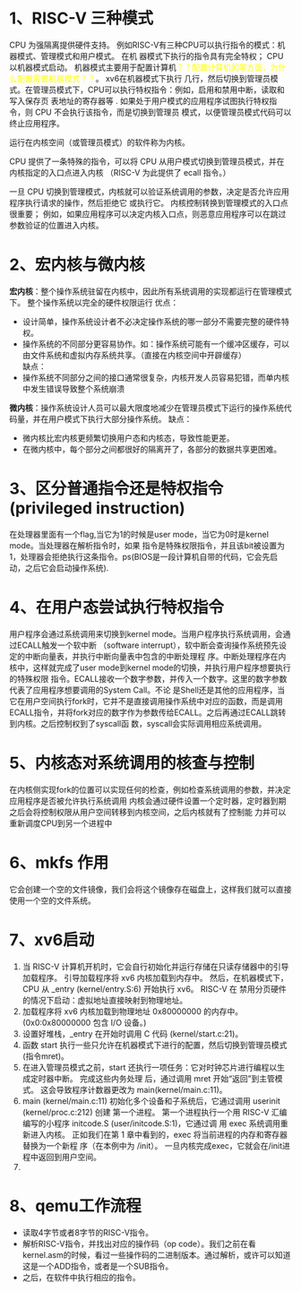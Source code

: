 <font color="red"></font>
<font color="yellow"></font>
# 1、RISC-V 三种模式
CPU 为强隔离提供硬件支持。 例如RISC-V有三种CPU可以执行指令的模式：机器模式、管理模式和用户模式。 在机
器模式下执行的指令具有完全特权； CPU 以机器模式启动。 机器模式主要用于配置计算机<font color="yellow">？？配置计算机的哪方面，为什么配置需要机器模式？？</font>。 xv6在机器模式下执行
几行，然后切换到管理员模式。在管理员模式下，CPU可以执行特权指令：例如，启用和禁用中断，读取和写入保存页
表地址的寄存器等 . 如果处于用户模式的应用程序试图执行特权指令，则 CPU 不会执行该指令，而是切换到管理员
模式，以便管理员模式代码可以终止应用程序。

运行在内核空间（或管理员模式）的软件称为内核。

CPU 提供了一条特殊的指令，可以将 CPU 从用户模式切换到管理员模式，并在内核指定的入口点进入内核
（RISC-V 为此提供了 ecall 指令。）

一旦 CPU 切换到管理模式，内核就可以验证系统调用的参数，决定是否允许应用程序执行请求的操作，然后拒绝它 或执行它。 内核控制转换到管理模式的入口点很重要； 例如，如果应用程序可以决定内核入口点，则恶意应用程序可以在跳过参数验证的位置进入内核。

# 2、宏内核与微内核
**宏内核**：整个操作系统驻留在内核中，因此所有系统调用的实现都运行在管理模式下。 整个操作系统以完全的硬件权限运行 
优点：  
- 设计简单，操作系统设计者不必决定操作系统的哪一部分不需要完整的硬件特权。
- 操作系统的不同部分更容易协作。如：操作系统可能有一个缓冲区缓存，可以由文件系统和虚拟内存系统共享。（直接在内核空间中开辟缓存）  
缺点：  
- 操作系统不同部分之间的接口通常很复杂，内核开发人员容易犯错，而单内核中发生错误导致整个系统崩溃  

**微内核**：操作系统设计人员可以最大限度地减少在管理员模式下运行的操作系统代码量，并在用户模式下执行大部分操作系统。
缺点：  
- 微内核比宏内核更频繁切换用户态和内核态，导致性能更差。
- 在微内核中，每个部分之间都很好的隔离开了，各部分的数据共享更困难。


# 3、区分普通指令还是特权指令(privileged instruction)
在处理器里面有一个flag,当它为1的时候是user mode，当它为0时是kernel mode。当处理器在解析指令时，如果
指令是特殊权限指令，并且该bit被设置为1，处理器会拒绝执行这条指令。ps(BIOS是一段计算机自带的代码，它会先启动，之后它会启动操作系统).

# 4、在用户态尝试执行特权指令
用户程序会通过系统调用来切换到kernel mode。当用户程序执行系统调用，会通过ECALL触发一个软中断
（software interrupt），软中断会查询操作系统预先设定的中断向量表，并执行中断向量表中包含的中断处理程
序。中断处理程序在内核中，这样就完成了user mode到kernel mode的切换，并执行用户程序想要执行的特殊权限
指令。ECALL接收一个数字参数，并传入一个数字。这里的数字参数代表了应用程序想要调用的System Call。不论
是Shell还是其他的应用程序，当它在用户空间执行fork时，它并不是直接调用操作系统中对应的函数，而是调用
ECALL指令，并将fork对应的数字作为参数传给ECALL。之后再通过ECALL跳转到内核。之后控制权到了syscall函
数，syscall会实际调用相应系统调用。

# 5、内核态对系统调用的核查与控制
在内核侧实现fork的位置可以实现任何的检查，例如检查系统调用的参数，并决定应用程序是否被允许执行系统调用
内核会通过硬件设置一个定时器，定时器到期之后会将控制权限从用户空间转移到内核空间，之后内核就有了控制能
力并可以重新调度CPU到另一个进程中

# 6、mkfs 作用
它会创建一个空的文件镜像，我们会将这个镜像存在磁盘上，这样我们就可以直接使用一个空的文件系统。

# 7、xv6启动
1. 当 RISC-V 计算机开机时，它会自行初始化并运行存储在只读存储器中的引导加载程序。 引导加载程序将 xv6
 内核加载到内存中。 然后，在机器模式下，CPU 从 _entry (kernel/entry.S:6) 开始执行 xv6。 RISC-V 在
 禁用分页硬件的情况下启动：虚拟地址直接映射到物理地址。  
2. 加载程序将 xv6 内核加载到物理地址 0x80000000 的内存中。(0x0:0x80000000 包含 I/O 设备。)
3. 设置好堆栈，_entry 在开始时调用 C 代码 (kernel/start.c:21)。
4. 函数 start 执行一些只允许在机器模式下进行的配置，然后切换到管理员模式(指令mret)。
5. 在进入管理员模式之前，start 还执行一项任务：它对时钟芯片进行编程以生成定时器中断。 完成这些内务处理
后，通过调用 mret 开始“返回”到主管模式。 这会导致程序计数器更改为 main(kernel/main.c:11)。
6. main (kernel/main.c:11) 初始化多个设备和子系统后，它通过调用 userinit (kernel/proc.c:212) 创建
第一个进程。 第一个进程执行一个用 RISC-V 汇编编写的小程序 initcode.S (user/initcode.S:1)，它通过调
用 exec 系统调用重新进入内核。 正如我们在第 1 章中看到的，exec 将当前进程的内存和寄存器替换为一个新程
序（在本例中为 /init）。 一旦内核完成exec，它就会在/init进程中返回到用户空间。
7.




# 8、qemu工作流程
- 读取4字节或者8字节的RISC-V指令。
- 解析RISC-V指令，并找出对应的操作码（op code）。我们之前在看kernel.asm的时候，看过一些操作码的二进制版本。通过解析，或许可以知道这是一个ADD指令，或者是一个SUB指令。
- 之后，在软件中执行相应的指令。
